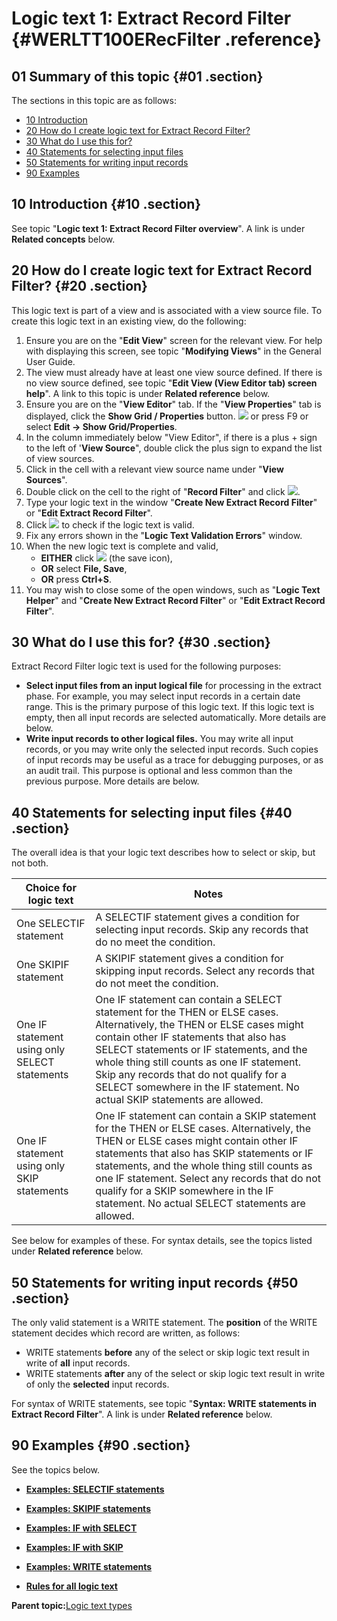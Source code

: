 # Logic text 1: Extract Record Filter {#WERLTT100ERecFilter .reference}

## 01 Summary of this topic {#01 .section}

The sections in this topic are as follows:

-   [10 Introduction](WERLTT100ERecFilter.md#10)
-   [20 How do I create logic text for Extract Record Filter?](WERLTT100ERecFilter.md#20)
-   [30 What do I use this for?](WERLTT100ERecFilter.md#30)
-   [40 Statements for selecting input files](WERLTT100ERecFilter.md#40)
-   [50 Statements for writing input records](WERLTT100ERecFilter.md#50)
-   [90 Examples](WERLTT100ERecFilter.md#90)

## 10 Introduction {#10 .section}

See topic "**Logic text 1: Extract Record Filter overview**". A link is under **Related concepts** below.

## 20 How do I create logic text for Extract Record Filter? {#20 .section}

This logic text is part of a view and is associated with a view source file. To create this logic text in an existing view, do the following:

1.  Ensure you are on the "**Edit View**" screen for the relevant view. For help with displaying this screen, see topic "**Modifying Views**" in the General User Guide.
2.  The view must already have at least one view source defined. If there is no view source defined, see topic "**Edit View \(View Editor tab\) screen help**". A link to this topic is under **Related reference** below.
3.  Ensure you are on the "**View Editor**" tab. If the "**View Properties**" tab is displayed, click the **Show Grid / Properties** button. ![](images/Icon_Show_Grid_Props_01.gif) or press F9 or select **Edit -\> Show Grid/Properties**.
4.  In the column immediately below "View Editor", if there is a plus + sign to the left of '**View Source**", double click the plus sign to expand the list of view sources.
5.  Click in the cell with a relevant view source name under "**View Sources**".
6.  Double click on the cell to the right of "**Record Filter**" and click ![](images/Icon_Three_Dots_01.gif).
7.  Type your logic text in the window "**Create New Extract Record Filter**" or "**Edit Extract Record Filter**".
8.  Click ![](images/Icon_ValidLT_02.gif) to check if the logic text is valid.
9.  Fix any errors shown in the "**Logic Text Validation Errors**" window.
10. When the new logic text is complete and valid,
    -   **EITHER** click ![](images/Icon_Save_03.GIF) \(the save icon\),
    -   **OR** select **File, Save**,
    -   **OR** press **Ctrl+S**.
11. You may wish to close some of the open windows, such as "**Logic Text Helper**" and "**Create New Extract Record Filter**" or "**Edit Extract Record Filter**".

## 30 What do I use this for? {#30 .section}

Extract Record Filter logic text is used for the following purposes:

-   **Select input files from an input logical file** for processing in the extract phase. For example, you may select input records in a certain date range. This is the primary purpose of this logic text. If this logic text is empty, then all input records are selected automatically. More details are below.
-   **Write input records to other logical files.** You may write all input records, or you may write only the selected input records. Such copies of input records may be useful as a trace for debugging purposes, or as an audit trail. This purpose is optional and less common than the previous purpose. More details are below.

## 40 Statements for selecting input files {#40 .section}

The overall idea is that your logic text describes how to select or skip, but not both.

|Choice for logic text|Notes|
|---------------------|-----|
|One SELECTIF statement|A SELECTIF statement gives a condition for selecting input records. Skip any records that do no meet the condition.|
|One SKIPIF statement|A SKIPIF statement gives a condition for skipping input records. Select any records that do not meet the condition.|
|One IF statement using only SELECT statements|One IF statement can contain a SELECT statement for the THEN or ELSE cases. Alternatively, the THEN or ELSE cases might contain other IF statements that also has SELECT statements or IF statements, and the whole thing still counts as one IF statement. Skip any records that do not qualify for a SELECT somewhere in the IF statement. No actual SKIP statements are allowed.|
|One IF statement using only SKIP statements|One IF statement can contain a SKIP statement for the THEN or ELSE cases. Alternatively, the THEN or ELSE cases might contain other IF statements that also has SKIP statements or IF statements, and the whole thing still counts as one IF statement. Select any records that do not qualify for a SKIP somewhere in the IF statement. No actual SELECT statements are allowed.|

See below for examples of these. For syntax details, see the topics listed under **Related reference** below.

## 50 Statements for writing input records {#50 .section}

The only valid statement is a WRITE statement. The **position** of the WRITE statement decides which record are written, as follows:

-   WRITE statements **before** any of the select or skip logic text result in write of **all** input records.
-   WRITE statements **after** any of the select or skip logic text result in write of only the **selected** input records.

For syntax of WRITE statements, see topic "**Syntax: WRITE statements in Extract Record Filter**". A link is under **Related reference** below.

## 90 Examples {#90 .section}

See the topics below.

-   **[Examples: SELECTIF statements](../html/WERLTT101SELECTIF.md)**  

-   **[Examples: SKIPIF statements](../html/WERLTT102SKIPIF.md)**  

-   **[Examples: IF with SELECT](../html/WERLTT103IFSELECT.md)**  

-   **[Examples: IF with SKIP](../html/WERLTT104IFSKIP.md)**  

-   **[Examples: WRITE statements](../html/WERLTT105WRITE.md)**  

-   **[Rules for all logic text](../html/WERLTT999Rules.md)**  


**Parent topic:**[Logic text types](../html/WERLTT000Types.md)

